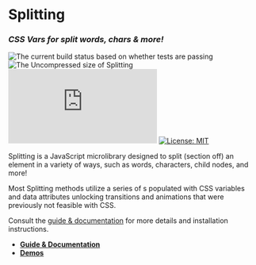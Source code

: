 # Splitting

### _CSS Vars for split words, chars & more!_

![The current build status based on whether tests are passing](https://api.travis-ci.org/shshaw/Splitting.svg?branch=master)
![The Uncompressed size of Splitting](http://img.badgesize.io/https://unpkg.com/splitting?label=Uncompressed%20Size)
![The GZIP size of Splitting](http://img.badgesize.io/https://unpkg.com/splitting@next/dist/splitting.min.js?compression=gzip&label=GZIP%20Size)
[![License: MIT](https://img.shields.io/badge/License-MIT-blue.svg)](https://opensource.org/licenses/MIT)

Splitting is a JavaScript microlibrary designed to split (section off) an element in a variety of ways, such as words, characters, child nodes, and more!

Most Splitting methods utilize a series of <span>s populated with CSS variables and data attributes unlocking transitions and animations that were previously not feasible with CSS.

Consult the [guide & documentation](https://splitting.js.org/guide.html) for more details and installation instructions.

- [**Guide & Documentation**](https://splitting.js.org/guide.html)
- [**Demos**](https://codepen.io/collection/43588e4b7beaaf25ede7e38e61441e54/)
